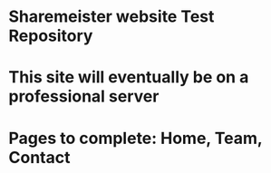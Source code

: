 # Sharemeister website Test Repository
# This site will eventually be on a professional server
# Pages to complete: Home, Team, Contact
